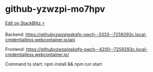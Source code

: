 # github-yzwzpi-mo7hpv

[Edit on StackBlitz ⚡️](https://stackblitz.com/edit/github-yzwzpi-mo7hpv)

Backend:
https://githubyzwzpigskgfp-owch--3333--7259293c.local-credentialless.webcontainer.io/api

Frontend:
https://githubyzwzpigskgfp-owch--4200--7259293c.local-credentialless.webcontainer.io/

Command to start:
npm install && npm run start
